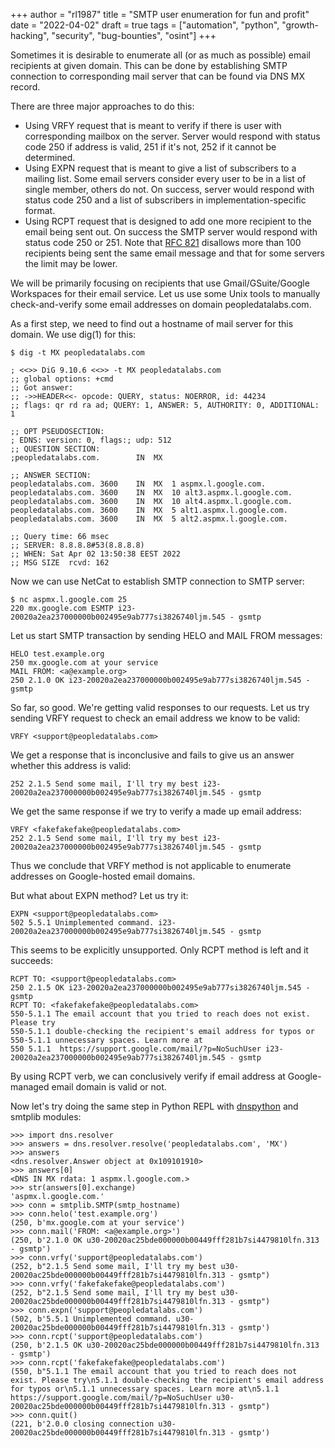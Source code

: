 +++
author = "rl1987"
title = "SMTP user enumeration for fun and profit"
date = "2022-04-02"
draft = true
tags = ["automation", "python", "growth-hacking", "security", "bug-bounties", "osint"]
+++

Sometimes it is desirable to enumerate all (or as much as possible) email recipients at given
domain. This can be done by establishing SMTP connection to corresponding mail server that
can be found via DNS MX record. 

There are three major approaches to do this:

* Using VRFY request that is meant to verify if there is user with corresponding mailbox on the server.
Server would respond with status code 250 if address is valid, 251 if it's not, 252 if it cannot be
determined.
* Using EXPN request that is meant to give a list of subscribers to a mailing list. Some email servers
consider every user to be in a list of single member, others do not. On success, server would respond 
with status code 250 and a list of subscribers in implementation-specific format.
* Using RCPT request that is designed to add one more recipient to the email being sent out. On success
the SMTP server would respond with status code 250 or 251. Note that [RFC 821](https://datatracker.ietf.org/doc/html/rfc821)
disallows more than 100 recipients being sent the same email message and that for some servers the limit may be
lower.

We will be primarily focusing on recipients that use Gmail/GSuite/Google Workspaces for their email service.
Let us use some Unix tools to manually check-and-verify some email addresses on domain peopledatalabs.com. 

As a first step, we need to find out a hostname of mail server for this domain. We use dig(1) for this:

```
$ dig -t MX peopledatalabs.com

; <<>> DiG 9.10.6 <<>> -t MX peopledatalabs.com
;; global options: +cmd
;; Got answer:
;; ->>HEADER<<- opcode: QUERY, status: NOERROR, id: 44234
;; flags: qr rd ra ad; QUERY: 1, ANSWER: 5, AUTHORITY: 0, ADDITIONAL: 1

;; OPT PSEUDOSECTION:
; EDNS: version: 0, flags:; udp: 512
;; QUESTION SECTION:
;peopledatalabs.com.		IN	MX

;; ANSWER SECTION:
peopledatalabs.com.	3600	IN	MX	1 aspmx.l.google.com.
peopledatalabs.com.	3600	IN	MX	10 alt3.aspmx.l.google.com.
peopledatalabs.com.	3600	IN	MX	10 alt4.aspmx.l.google.com.
peopledatalabs.com.	3600	IN	MX	5 alt1.aspmx.l.google.com.
peopledatalabs.com.	3600	IN	MX	5 alt2.aspmx.l.google.com.

;; Query time: 66 msec
;; SERVER: 8.8.8.8#53(8.8.8.8)
;; WHEN: Sat Apr 02 13:50:38 EEST 2022
;; MSG SIZE  rcvd: 162

```

Now we can use NetCat to establish SMTP connection to SMTP server:

```
$ nc aspmx.l.google.com 25
220 mx.google.com ESMTP i23-20020a2ea237000000b002495e9ab777si3826740ljm.545 - gsmtp
```

Let us start SMTP transaction by sending HELO and MAIL FROM messages:

```
HELO test.example.org
250 mx.google.com at your service
MAIL FROM: <a@example.org>
250 2.1.0 OK i23-20020a2ea237000000b002495e9ab777si3826740ljm.545 - gsmtp
```

So far, so good. We're getting valid responses to our requests. Let us try sending VRFY
request to check an email address we know to be valid:

```
VRFY <support@peopledatalabs.com>
```

We get a response that is inconclusive and fails to give us an answer whether this address is valid:

```
252 2.1.5 Send some mail, I'll try my best i23-20020a2ea237000000b002495e9ab777si3826740ljm.545 - gsmtp
```

We get the same response if we try to verify a made up email address:

```
VRFY <fakefakefake@peopledatalabs.com>
252 2.1.5 Send some mail, I'll try my best i23-20020a2ea237000000b002495e9ab777si3826740ljm.545 - gsmtp
```

Thus we conclude that VRFY method is not applicable to enumerate addresses on Google-hosted email domains.

But what about EXPN method? Let us try it:

```
EXPN <support@peopledatalabs.com>
502 5.5.1 Unimplemented command. i23-20020a2ea237000000b002495e9ab777si3826740ljm.545 - gsmtp
```

This seems to be explicitly unsupported. Only RCPT method is left and it succeeds:

```
RCPT TO: <support@peopledatalabs.com>
250 2.1.5 OK i23-20020a2ea237000000b002495e9ab777si3826740ljm.545 - gsmtp
RCPT TO: <fakefakefake@peopledatalabs.com>
550-5.1.1 The email account that you tried to reach does not exist. Please try
550-5.1.1 double-checking the recipient's email address for typos or
550-5.1.1 unnecessary spaces. Learn more at
550 5.1.1  https://support.google.com/mail/?p=NoSuchUser i23-20020a2ea237000000b002495e9ab777si3826740ljm.545 - gsmtp
```

By using RCPT verb, we can conclusively verify if email address at Google-managed email domain is valid
or not.

Now let's try doing the same step in Python REPL with [dnspython](https://www.dnspython.org/) and smtplib modules:

```
>>> import dns.resolver
>>> answers = dns.resolver.resolve('peopledatalabs.com', 'MX')
>>> answers
<dns.resolver.Answer object at 0x109101910>
>>> answers[0]
<DNS IN MX rdata: 1 aspmx.l.google.com.>
>>> str(answers[0].exchange)
'aspmx.l.google.com.'
>>> conn = smtplib.SMTP(smtp_hostname)
>>> conn.helo('test.example.org')
(250, b'mx.google.com at your service')
>>> conn.mail('FROM: <a@example.org>')
(250, b'2.1.0 OK u30-20020ac25bde000000b00449fff281b7si4479810lfn.313 - gsmtp')
>>> conn.vrfy('support@peopledatalabs.com')
(252, b"2.1.5 Send some mail, I'll try my best u30-20020ac25bde000000b00449fff281b7si4479810lfn.313 - gsmtp")
>>> conn.vrfy('fakefakefake@peopledatalabs.com')
(252, b"2.1.5 Send some mail, I'll try my best u30-20020ac25bde000000b00449fff281b7si4479810lfn.313 - gsmtp")
>>> conn.expn('support@peopledatalabs.com')
(502, b'5.5.1 Unimplemented command. u30-20020ac25bde000000b00449fff281b7si4479810lfn.313 - gsmtp')
>>> conn.rcpt('support@peopledatalabs.com')
(250, b'2.1.5 OK u30-20020ac25bde000000b00449fff281b7si4479810lfn.313 - gsmtp')
>>> conn.rcpt('fakefakefake@peopledatalabs.com')
(550, b"5.1.1 The email account that you tried to reach does not exist. Please try\n5.1.1 double-checking the recipient's email address for typos or\n5.1.1 unnecessary spaces. Learn more at\n5.1.1  https://support.google.com/mail/?p=NoSuchUser u30-20020ac25bde000000b00449fff281b7si4479810lfn.313 - gsmtp")
>>> conn.quit()
(221, b'2.0.0 closing connection u30-20020ac25bde000000b00449fff281b7si4479810lfn.313 - gsmtp')
```



